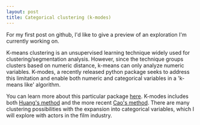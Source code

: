 ```yaml
---
layout: post
title: Categorical clustering (k-modes)
---
```


For my first post on github, I'd like to give a preview of an exploration I'm currently working on. 

K-means clustering is an unsupervised learning technique widely used for clustering/segmentation analysis. However, since the technique groups clusters based on numeric distance, k-means can only analyze numeric variables. K-modes, a recently released python package seeks to address this limitation and enable both numeric and categorical variables in a 'k-means like' algorithm. 

You can learn more about this particular package [here](https://pypi.python.org/pypi/kmodes/#cao09). K-modes includes both [Huang's method](http://www.cse.ust.hk/~qyang/537/Papers/huang98extensions.pdf) and the more recent [Cao's method](http://cicip.sxu.edu.cn/achievement/paper/A_new_initialization_method_for_categorical_data_clustering_20121102010105.pdf). There are many clustering possibilities with the expansion into categorical variables, which I will explore with actors in the film industry.
